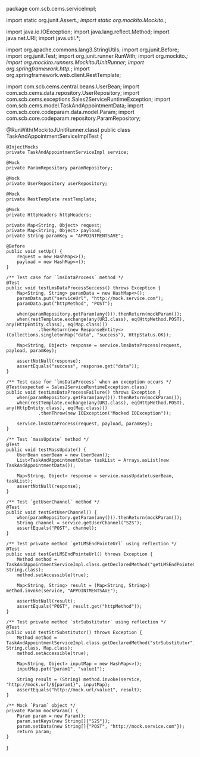 package com.scb.cems.serviceImpl;

import static org.junit.Assert.*;
import static org.mockito.Mockito.*;

import java.io.IOException;
import java.lang.reflect.Method;
import java.net.URI;
import java.util.*;

import org.apache.commons.lang3.StringUtils;
import org.junit.Before;
import org.junit.Test;
import org.junit.runner.RunWith;
import org.mockito.*;
import org.mockito.runners.MockitoJUnitRunner;
import org.springframework.http.*;
import org.springframework.web.client.RestTemplate;

import com.scb.cems.central.beans.UserBean;
import com.scb.cems.data.repository.UserRepository;
import com.scb.cems.exceptions.Sales2ServiceRuntimeException;
import com.scb.cems.model.TaskAndAppointmentData;
import com.scb.core.codeparam.data.model.Param;
import com.scb.core.codeparam.repository.ParamRepository;

@RunWith(MockitoJUnitRunner.class)
public class TaskAndAppointmentServiceImplTest {

    @InjectMocks
    private TaskAndAppointmentServiceImpl service;

    @Mock
    private ParamRepository paramRepository;

    @Mock
    private UserRepository userRepository;

    @Mock
    private RestTemplate restTemplate;

    @Mock
    private HttpHeaders httpHeaders;

    private Map<String, Object> request;
    private Map<String, Object> payload;
    private String paramKey = "APPOINTMENTSAVE";

    @Before
    public void setUp() {
        request = new HashMap<>();
        payload = new HashMap<>();
    }

    /** Test case for `lmsDataProcess` method */
    @Test
    public void testLmsDataProcessSuccess() throws Exception {
        Map<String, String> paramData = new HashMap<>();
        paramData.put("serviceUrl", "http://mock.service.com");
        paramData.put("httpMethod", "POST");

        when(paramRepository.getParam(any())).thenReturn(mockParam());
        when(restTemplate.exchange(any(URI.class), eq(HttpMethod.POST), any(HttpEntity.class), eq(Map.class)))
                .thenReturn(new ResponseEntity<>(Collections.singletonMap("data", "success"), HttpStatus.OK));

        Map<String, Object> response = service.lmsDataProcess(request, payload, paramKey);

        assertNotNull(response);
        assertEquals("success", response.get("data"));
    }

    /** Test case for `lmsDataProcess` when an exception occurs */
    @Test(expected = Sales2ServiceRuntimeException.class)
    public void testLmsDataProcessFailure() throws Exception {
        when(paramRepository.getParam(any())).thenReturn(mockParam());
        when(restTemplate.exchange(any(URI.class), eq(HttpMethod.POST), any(HttpEntity.class), eq(Map.class)))
                .thenThrow(new IOException("Mocked IOException"));

        service.lmsDataProcess(request, payload, paramKey);
    }

    /** Test `massUpdate` method */
    @Test
    public void testMassUpdate() {
        UserBean userBean = new UserBean();
        List<TaskAndAppointmentData> taskList = Arrays.asList(new TaskAndAppointmentData());

        Map<String, Object> response = service.massUpdate(userBean, taskList);
        assertNotNull(response);
    }

    /** Test `getUserChannel` method */
    @Test
    public void testGetUserChannel() {
        when(paramRepository.getParam(any())).thenReturn(mockParam());
        String channel = service.getUserChannel("S2S");
        assertEquals("POST", channel);
    }

    /** Test private method `getLMSEndPointeUrl` using reflection */
    @Test
    public void testGetLMSEndPointeUrl() throws Exception {
        Method method = TaskAndAppointmentServiceImpl.class.getDeclaredMethod("getLMSEndPointeUrl", String.class);
        method.setAccessible(true);

        Map<String, String> result = (Map<String, String>) method.invoke(service, "APPOINTMENTSAVE");

        assertNotNull(result);
        assertEquals("POST", result.get("httpMethod"));
    }

    /** Test private method `strSubstitutor` using reflection */
    @Test
    public void testStrSubstitutor() throws Exception {
        Method method = TaskAndAppointmentServiceImpl.class.getDeclaredMethod("strSubstitutor", String.class, Map.class);
        method.setAccessible(true);

        Map<String, Object> inputMap = new HashMap<>();
        inputMap.put("param1", "value1");

        String result = (String) method.invoke(service, "http://mock.url/${param1}", inputMap);
        assertEquals("http://mock.url/value1", result);
    }

    /** Mock `Param` object */
    private Param mockParam() {
        Param param = new Param();
        param.setKeys(new String[]{"S2S"});
        param.setData(new String[]{"POST", "http://mock.service.com"});
        return param;
    }
}
